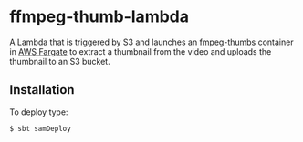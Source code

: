 # ffmpeg-thumb-lambda
A Lambda that is triggered by S3 and launches an [fmpeg-thumbs](https://github.com/dnvriend/docker-ffmpeg-thumb) container 
in [AWS Fargate](https://aws.amazon.com/fargate/) to extract a thumbnail from the video and uploads the thumbnail to an S3 bucket.

## Installation
To deploy type:

```
$ sbt samDeploy
```

